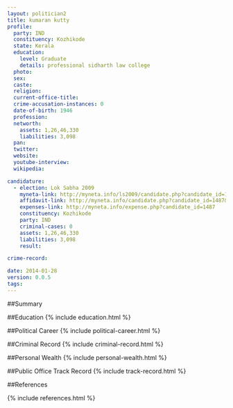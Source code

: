 ```yaml
---
layout: politician2
title: kumaran kutty
profile: 
  party: IND
  constituency: Kozhikode
  state: Kerala
  education: 
    level: Graduate
    details: professional sidharth law college
  photo: 
  sex: 
  caste: 
  religion: 
  current-office-title: 
  crime-accusation-instances: 0
  date-of-birth: 1946
  profession: 
  networth: 
    assets: 1,26,46,330
    liabilities: 3,098
  pan: 
  twitter: 
  website: 
  youtube-interview: 
  wikipedia: 

candidature: 
  - election: Lok Sabha 2009
    myneta-link: http://myneta.info/ls2009/candidate.php?candidate_id=1487
    affidavit-link: http://myneta.info/candidate.php?candidate_id=1487&scan=original
    expenses-link: http://myneta.info/expense.php?candidate_id=1487
    constituency: Kozhikode 
    party: IND
    criminal-cases: 0
    assets: 1,26,46,330
    liabilities: 3,098
    result:  

crime-record: 

date: 2014-01-28
version: 0.0.5
tags: 
---
```

##Summary


##Education
{% include education.html %}


##Political Career
{% include political-career.html %}


##Criminal Record
{% include criminal-record.html %}


##Personal Wealth
{% include personal-wealth.html %}


##Public Office Track Record
{% include track-record.html %}


##References


{% include references.html %}